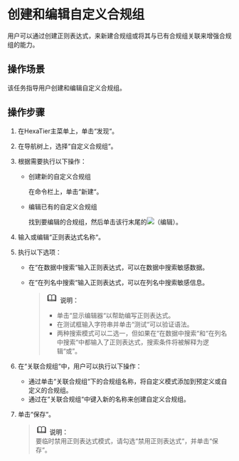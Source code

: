 # 创建和编辑自定义合规组<a name="ZH-CN_TOPIC_0111166542"></a>

用户可以通过创建正则表达式，来新建合规组或将其与已有合规组关联来增强合规组的能力。

## 操作场景<a name="zh-cn_topic_0110574982_s80b5de5b10f34a2c8b6c541fa350f7e6"></a>

该任务指导用户创建和编辑自定义合规组。

## 操作步骤<a name="zh-cn_topic_0110574982_scc078952f35f45fab82bbddbe543df64"></a>

1.  在HexaTier主菜单上，单击“发现“。
2.  在导航树上，选择“自定义合规组“。
3.  根据需要执行以下操作：
    -   创建新的自定义合规组

        在命令栏上，单击“新建“。

    -   编辑已有的自定义合规组

        找到要编辑的合规组，然后单击该行末尾的![](figures/zh-cn_image_0110574969.png)（编辑）。


4.  输入或编辑“正则表达式名称“。
5.  执行以下选项：
    -   在“在数据中搜索“输入正则表达式，可以在数据中搜索敏感数据。
    -   在“在列名中搜索“输入正则表达式，可以在列名中搜索敏感信息。

        >![](public_sys-resources/icon-note.gif) **说明：**   
        >-   单击“显示编辑器“以帮助编写正则表达式。  
        >-   在测试框输入字符串并单击“测试“可以验证语法。  
        >-   两种搜索模式可以二选一，但如果在“在数据中搜索“和“在列名中搜索“中都输入了正则表达式，搜索条件将被解释为逻辑“或”。  


6.  在“关联合规组“中，用户可以执行以下操作：
    -   通过单击“关联合规组“下的合规组名称，将自定义模式添加到预定义或自定义的合规组。
    -   通过在“关联合规组“中键入新的名称来创建自定义合规组。

7.  单击“保存“。

    >![](public_sys-resources/icon-note.gif) **说明：**   
    >要临时禁用正则表达式模式，请勾选“禁用正则表达式“，并单击“保存“。  


